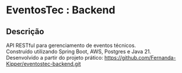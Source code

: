 # EventosTec : Backend

## Descrição
API RESTful para gerenciamento de eventos técnicos. </br>
Construído utilizando Spring Boot, AWS, Postgres e Java 21. </br>
Desenvolvido a partir do projeto prático: https://github.com/Fernanda-Kipper/eventostec-backend.git
